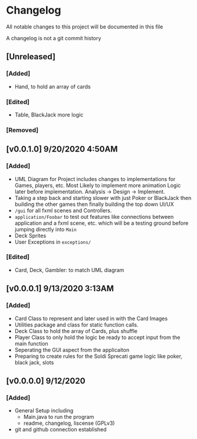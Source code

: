 # Changelog
All notable changes to this project will be documented in this file

A changelog is not a git commit history

## [Unreleased]
### [Added]
- Hand, to hold an array of cards

### [Edited]
- Table, BlackJack more logic

### [Removed]

## [v0.0.1.0] 9/20/2020 4:50AM
### [Added]
- UML Diagram for Project includes changes to implementations for 
Games, players, etc. Most Likely to implement more animation Logic
later before implementation. Analysis -> Design -> Implement.
- Taking a step back and starting slower with just Poker or BlackJack
then building the other games then finally building the top down UI/UX
- `/gui` for all fxml scenes and Controllers.
- `application/Foobar` to test out features like
connections between application and a fxml scene, etc. which will be
a testing ground before jumping directly into `Main`
- Deck Sprites
- User Exceptions in `exceptions/`

### [Edited]
- Card, Deck, Gambler<Renamed from Player>: to match UML diagram

## [v0.0.0.1] 9/13/2020 3:13AM
### [Added]
- Card Class to represent and later used in with the Card Images
- Utilities package and class for static function calls.
- Deck Class to hold the array of Cards, plus shuffle
- Player Class to only hold the logic be ready to accept input from the main function
- Seperating the GUI aspect from the applicaiton
- Preparing to create rules for the Soldi Sprecati game logic like poker, black jack, slots

## [v0.0.0.0] 9/12/2020
### [Added]
- General Setup including
	- Main.java to run the program
	- readme, changelog, liscense (GPLv3)
- git and github connection established
